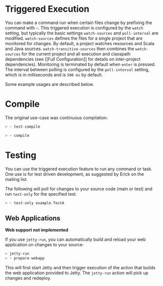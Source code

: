 # Triggered Execution

You can make a command run when certain files change by prefixing the command with `~`.  This triggered execution is configured by the `watch` setting, but typically the basic settings `watch-sources` and `poll-interval` are modified.  `watch-sources` defines the files for a single project that are monitored for changes.  By default, a project watches resources and Scala and Java sources.  `watch-transitive-sources` then combines the `watch-sources` for the current project and all execution and classpath dependencies (see [[Full Configuration]] for details on inter-project dependencies).  Monitoring is terminated by default when `enter` is pressed.  The interval between polling is configured by the `poll-interval` setting, which is in milliseconds and is `500 ms` by default.

Some example usages are described below.

# Compile

The original use-case was continuous compilation:
```scala
> ~ test-compile

> ~ compile
```

# Testing

You can use the triggered execution feature to run any command or task.  One use is for test driven development, as suggested by Erick on the mailing list.

The following will poll for changes to your source code (main or test) and run `test-only` for the specified test.
```scala
> ~ test-only example.TestA
```

## Web Applications

**Web support not implemented**

If you use `jetty-run`, you can automatically build and reload your web application on changes to your source:

```scala
> jetty-run
> ~ prepare-webapp
```
This will first start Jetty and then trigger execution of the action that builds the web application provided to Jetty.  The `jetty-run` action will pick up changes and redeploy.